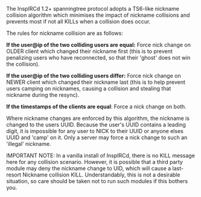The InspIRCd 1.2+ spanningtree protocol adopts a TS6-like nickname collision algorithm which
minimises the impact of nickname collisions and prevents most if not all KILLs when a collision
does occur.

The rules for nickname collision are as follows:

**If the user@ip of the two colliding users are equal:** Force nick change on OLDER client which
changed their nickname first (this is to prevent penalizing users who have reconnected, so that
their 'ghost' does not win the collision).

**If the user@ip of the two colliding users differ:** Force nick change on NEWER client which
changed their nickname last (this is to help prevent users camping on nicknames, causing a
collision and stealing that nickname during the resync).

**If the timestamps of the clients are equal**: Force a nick change on both.

Where nickname changes are enforced by this algorithm, the nickname is changed to the users UUID.
Because the user's UUID contains a leading digit, it is impossible for any user to NICK to their
UUID or anyone elses UUID and 'camp' on it. Only a server may force a nick change to such an
'illegal' nickname.

IMPORTANT NOTE: In a vanilla install of InspIRCd, there is no KILL message here for any collision
scenario. However, it is possible that a third party module may deny the nickname change to UID,
which will cause a last-resort Nickname collision KILL. Understandably, this is not a desirable
situation, so care should be taken not to run such modules if this bothers you.
